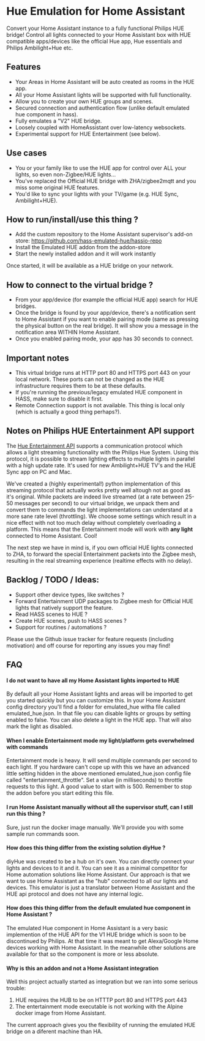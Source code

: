 # Hue Emulation for Home Assistant

Convert your Home Assistant instance to a fully functional Philips HUE bridge!
Control all lights connected to your Home Assistant box with HUE compatible apps/devices like the official Hue app, Hue essentials and Philips Ambilight+Hue etc.

## Features
- Your Areas in Home Assistant will be auto created as rooms in the HUE app.
- All your Home Assistant lights will be supported with full functionality.
- Allow you to create your own HUE groups and scenes.
- Secured connection and authentication flow (unlike default emulated hue component in hass).
- Fully emulates a "V2" HUE bridge.
- Loosely coupled with HomeAssistant over low-latency websockets.
- Experimental support for HUE Entertainment (see below).

## Use cases
- You or your family like to use the HUE app for control over ALL your lights, so even non-Zigbee/HUE lights...
- You've replaced the Official HUE bridge with ZHA/zigbee2mqtt and you miss some original HUE features.
- You'd like to sync your lights with your TV/game (e.g. HUE Sync, Ambilight+HUE).

## How to run/install/use this thing ?
- Add the custom repository to the Home Assistant supervisor's add-on store: 
  https://github.com/hass-emulated-hue/hassio-repo
- Install the Emulated HUE addon from the addon-store
- Start the newly installed addon and it will work instantly

Once started, it will be available as a HUE bridge on your network.

## How to connect to the virtual bridge ?
- From your app/device (for example the official HUE app) search for HUE bridges.
- Once the bridge is found by your app/device, there's a notification sent to Home Assistant if you want to enable pairing mode (same as pressing the physical button on the real bridge). It will show you a message in the notification area WITHIN Home Assistant.
- Once you enabled pairing mode, your app has 30 seconds to connect.

## Important notes
- This virtual bridge runs at HTTP port 80 and HTTPS port 443 on your local network. These ports can not be changed as the HUE infrastructure requires them to be at these defaults.
- If you're running the previous/legacy emulated HUE component in HASS, make sure to disable it first.
- Remote Connection support is not available. This thing is local only (which is actually a good thing perhaps?).

## Notes on Philips HUE Entertainment API support
The [Hue Entertainment API](https://developers.meethue.com/develop/hue-entertainment/philips-hue-entertainment-api/) supports a communication protocol which allows a light streaming functionality with the Philips Hue System. Using this protocol, it is possible to stream lighting effects to multiple lights in parallel with a high update rate. It's used for new Ambilight+HUE TV's and the HUE Sync app on PC and Mac.

We've created a (highly experimental!) python implementation of this streaming protocol that actually works pretty well altough not as good as it's original. While packets are indeed live streamed (at a rate between 25-50 messages per second) to our virtual bridge, we unpack them and convert them to commands the light implementations can understand at a more sane rate level (throttling). We choose some settings which result in a nice effect with not too much delay without completely overloading a platform. This means that the Entertainment mode will work with **any light** connected to Home Assistant. Cool! 

The next step we have in mind is, if you own official HUE lights connected to ZHA, to forward the special Entertainment packets into the Zigbee mesh, resulting in the real streaming experience (realtime effects with no delay). 


## Backlog / TODO / Ideas:
- Support other device types, like switches ?
- Forward Entertainment UDP packages to Zigbee mesh for Official HUE lights that natively support the feature.
- Read HASS scenes to HUE ?
- Create HUE scenes, push to HASS scenes ?
- Support for routines / automations ?

Please use the Github issue tracker for feature requests (including motivation) and off course for reporting any issues you may find!


## FAQ


#### I do not want to have all my Home Assistant lights imported to HUE
By default all your Home Assistant lights and areas will be imported to get you started quickly but you can customize this.
In your Home Assistant config directory you'll find a folder for emulated_hue witha file called emulated_hue.json.
In that file you can disable lights or groups by setting enabled to false.
You can also delete a light in the HUE app. That will also mark the light as disabled.



#### When I enable Entertainment mode my light/platform gets overwhelmed with commands

Entertainment mode is heavy. It will send multiple commands per second to each light. If you hardware can't cope up with this we have an advanced little setting hidden in the above mentioned emulated_hue.json config file called "entertainment_throttle". Set a value (in milliseconds) to throttle requests to this light. A good value to start with is 500. Remember to stop the addon before you start editing this file.



#### I run Home Assistant manually without all the supervisor stuff, can I still run this thing ?
Sure, just run the docker image manually. We'll provide you with some sample run commands soon.


#### How does this thing differ from the existing solution diyHue ?

diyHue was created to be a hub on it's own. You can directly connect your lights and devices to it and it. You can see it as a minimal competitor for Home automation solutions like Home Assistant. Our approach is that we want to use Home Assistant as the "hub" connected to all our lights and devices. This emulator is just a translator between Home Assistant and the HUE api protocol and does not have any internal logic. 


#### How does this thing differ from the default emulated hue component in Home Assistant ?
The emulated Hue component in Home Assistant is a very basic implemention of the HUE API for the V1 HUE bridge which is soon to be discontinued by Philips. At that time it was meant to get Alexa/Google Home devices working with Home Assistant. In the meanwhile other solutions are available for that so the component is more or less absolute.


#### Why is this an addon and not a Home Assistant integration
Well this project actually started as integration but we ran into some serious trouble:
1) HUE requires the HUB to be on HTTTP port 80 and HTTPS port 443
2) The entertainment mode executable is not working with the Alpine docker image from Home Assistant.

The current approach gives you the flexibility of running the emulated HUE bridge on a diferent machine than HA.

